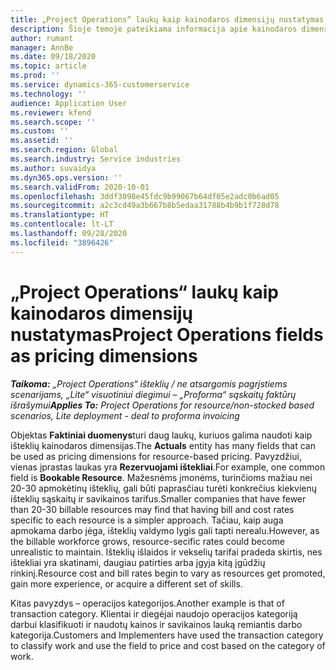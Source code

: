 ```yaml
---
title: „Project Operations“ laukų kaip kainodaros dimensijų nustatymas
description: Šioje temoje pateikiama informacija apie kainodaros dimensijas programoje „Dynamics 365 Project Operations“.
author: rumant
manager: AnnBe
ms.date: 09/18/2020
ms.topic: article
ms.prod: ''
ms.service: dynamics-365-customerservice
ms.technology: ''
audience: Application User
ms.reviewer: kfend
ms.search.scope: ''
ms.custom: ''
ms.assetid: ''
ms.search.region: Global
ms.search.industry: Service industries
ms.author: suvaidya
ms.dyn365.ops.version: ''
ms.search.validFrom: 2020-10-01
ms.openlocfilehash: 3ddf3098e45fdc9b99067b64df05e2adc0b6ad05
ms.sourcegitcommit: a2c3cd49a3b667b8b5edaa31788b4b9b1f728d78
ms.translationtype: HT
ms.contentlocale: lt-LT
ms.lasthandoff: 09/28/2020
ms.locfileid: "3896426"
---
```

# <a name="project-operations-fields-as-pricing-dimensions"></a><span data-ttu-id="7f207-103">„Project Operations“ laukų kaip kainodaros dimensijų nustatymas</span><span class="sxs-lookup"><span data-stu-id="7f207-103">Project Operations fields as pricing dimensions</span></span>

<span data-ttu-id="7f207-104">_**Taikoma:** „Project Operations“ išteklių / ne atsargomis pagrįstiems scenarijams, „Lite“ visuotiniui diegimui – „Proforma“ sąskaitų faktūrų išrašymui_</span><span class="sxs-lookup"><span data-stu-id="7f207-104">_**Applies To:** Project Operations for resource/non-stocked based scenarios, Lite deployment - deal to proforma invoicing_</span></span>

<span data-ttu-id="7f207-105">Objektas **Faktiniai duomenys**turi daug laukų, kuriuos galima naudoti kaip išteklių kainodaros dimensijas.</span><span class="sxs-lookup"><span data-stu-id="7f207-105">The **Actuals** entity has many fields that can be used as pricing dimensions for resource-based pricing.</span></span> <span data-ttu-id="7f207-106">Pavyzdžiui, vienas įprastas laukas yra **Rezervuojami ištekliai**.</span><span class="sxs-lookup"><span data-stu-id="7f207-106">For example, one common field is **Bookable Resource**.</span></span> <span data-ttu-id="7f207-107">Mažesnėms įmonėms, turinčioms mažiau nei 20-30 apmokėtinų išteklių, gali būti paprasčiau turėti konkrečius kiekvienų išteklių sąskaitų ir savikainos tarifus.</span><span class="sxs-lookup"><span data-stu-id="7f207-107">Smaller companies that have fewer than 20-30 billable resources may find that having bill and cost rates specific to each resource is a simpler approach.</span></span> <span data-ttu-id="7f207-108">Tačiau, kaip auga apmokama darbo jėga, išteklių valdymo lygis gali tapti nerealu.</span><span class="sxs-lookup"><span data-stu-id="7f207-108">However, as the billable workforce grows, resource-secific rates could become unrealistic to maintain.</span></span> <span data-ttu-id="7f207-109">Išteklių išlaidos ir vekselių tarifai pradeda skirtis, nes ištekliai yra skatinami, daugiau patirties arba įgyja kitą įgūdžių rinkinį.</span><span class="sxs-lookup"><span data-stu-id="7f207-109">Resource cost and bill rates begin to vary as resources get promoted, gain more experience, or acquire a different set of skills.</span></span> 

<span data-ttu-id="7f207-110">Kitas pavyzdys – operacijos kategorijos.</span><span class="sxs-lookup"><span data-stu-id="7f207-110">Another example is that of transaction category.</span></span> <span data-ttu-id="7f207-111">Klientai ir diegėjai naudojo operacijos kategoriją darbui klasifikuoti ir naudotų kainos ir savikainos lauką remiantis darbo kategorija.</span><span class="sxs-lookup"><span data-stu-id="7f207-111">Customers and Implementers have used the transaction category to classify work and use the field to price and cost based on the category of work.</span></span>
